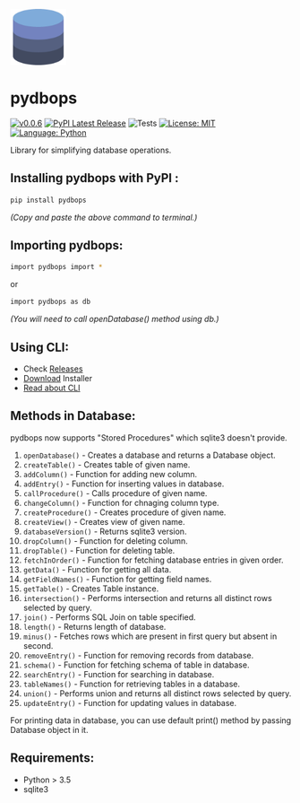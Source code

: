 <a href="https://pypi.org/project/pydbops/"><img src="https://github.com/NotShrirang/pydbops/blob/main/src/pydbops/database_image.png" height="100" width="100"></a>

# pydbops

[![v0.0.6](https://img.shields.io/badge/version-v0.0.6-red.svg?style=flat&logo=)](https://github.com/NotShrirang/pydbops)
[![PyPI Latest Release](https://img.shields.io/pypi/v/pydbops.svg)](https://pypi.org/project/pydbops/)
![Tests](https://github.com/NotShrirang/pydbops/actions/workflows/test.yml/badge.svg)
[![License: MIT](https://img.shields.io/badge/license-MIT-brightgreen.svg?style=flat&logo=license)](https://github.com/NotShrirang/pydbops/blob/main/LICENSE)
[![Language: Python](https://img.shields.io/badge/language-python-blue.svg?style=flat&logo=python)](https://www.python.org/)

Library for simplifying database operations.
<br>

## Installing pydbops with PyPI :

```sh
pip install pydbops
```

_(Copy and paste the above command to terminal.)_

## Importing pydbops:

```sh
import pydbops import *
```

or

```sh
import pydbops as db
```

_(You will need to call openDatabase() method using db.)_

## Using CLI:

- Check <a href="https://github.com/NotShrirang/pydbops/releases/tag/v0.0.1">Releases</a>
- <a href="https://github.com/NotShrirang/pydbops/releases/download/v0.0.1/pydbops-cli-installer-X86_64.exe">Download</a> Installer
- <a href="https://github.com/NotShrirang/pydbops/tree/main/pydbops-cli#pydbops-cli">Read about CLI</a>


## Methods in Database:

pydbops now supports "Stored Procedures" which sqlite3 doesn't provide.

1. <code>openDatabase()</code> - Creates a database and returns a Database object.
2. <code>createTable()</code> - Creates table of given name.
3. <code>addColumn()</code> - Function for adding new column.
4. <code>addEntry()</code> - Function for inserting values in database.
5. <code>callProcedure()</code> - Calls procedure of given name.
6. <code>changeColumn()</code> - Function for chnaging column type.
7. <code>createProcedure()</code> - Creates procedure of given name.
8. <code>createView()</code> - Creates view of given name.
9. <code>databaseVersion()</code> - Returns sqlite3 version.
10. <code>dropColumn()</code> - Function for deleting column.
11. <code>dropTable()</code> - Function for deleting table.
12. <code>fetchInOrder()</code> - Function for fetching database entries in given order.
13. <code>getData()</code> - Function for getting all data.
14. <code>getFieldNames()</code> - Function for getting field names.
15. <code>getTable()</code> - Creates Table instance.
16. <code>intersection()</code> - Performs intersection and returns all distinct rows selected by query.
17. <code>join()</code> - Performs SQL Join on table specified.
18. <code>length()</code> - Returns length of database.
20. <code>minus()</code> - Fetches rows which are present in first query but absent in second.
21. <code>removeEntry()</code> - Function for removing records from database.
22. <code>schema()</code> - Function for fetching schema of table in database.
23. <code>searchEntry()</code> - Function for searching in database.
24. <code>tableNames()</code> - Function for retrieving tables in a database.
25. <code>union()</code> - Performs union and returns all distinct rows selected by query.
26. <code>updateEntry()</code> - Function for updating values in database.

For printing data in database, you can use default print() method by passing Database object in it.

## Requirements:
- Python > 3.5
- sqlite3
